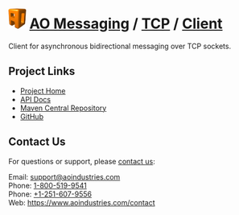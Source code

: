 # [<img src="ao-logo.png" alt="AO Logo" width="35" height="40">](https://www.aoindustries.com/) [AO Messaging](https://www.aoindustries.com/ao-messaging/) / [TCP](https://www.aoindustries.com/ao-messaging/tcp/) / [Client](https://www.aoindustries.com/ao-messaging/tcp/client/)
Client for asynchronous bidirectional messaging over TCP sockets.

## Project Links
* [Project Home](https://www.aoindustries.com/ao-messaging/tcp/client/)
* [API Docs](https://www.aoindustries.com/ao-messaging/tcp/client/apidocs/)
* [Maven Central Repository](https://search.maven.org/#search|gav|1|g:%22com.aoindustries%22%20AND%20a:%22ao-messaging-tcp-client%22)
* [GitHub](https://github.com/aoindustries/ao-messaging-tcp-client)

## Contact Us
For questions or support, please [contact us](https://www.aoindustries.com/contact):

Email: [support@aoindustries.com](mailto:support@aoindustries.com)  
Phone: [1-800-519-9541](tel:1-800-519-9541)  
Phone: [+1-251-607-9556](tel:+1-251-607-9556)  
Web: https://www.aoindustries.com/contact
